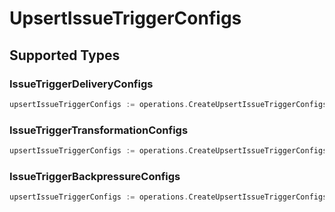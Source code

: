 # UpsertIssueTriggerConfigs


## Supported Types

### IssueTriggerDeliveryConfigs

```go
upsertIssueTriggerConfigs := operations.CreateUpsertIssueTriggerConfigsIssueTriggerDeliveryConfigs(components.IssueTriggerDeliveryConfigs{/* values here */})
```

### IssueTriggerTransformationConfigs

```go
upsertIssueTriggerConfigs := operations.CreateUpsertIssueTriggerConfigsIssueTriggerTransformationConfigs(components.IssueTriggerTransformationConfigs{/* values here */})
```

### IssueTriggerBackpressureConfigs

```go
upsertIssueTriggerConfigs := operations.CreateUpsertIssueTriggerConfigsIssueTriggerBackpressureConfigs(components.IssueTriggerBackpressureConfigs{/* values here */})
```

